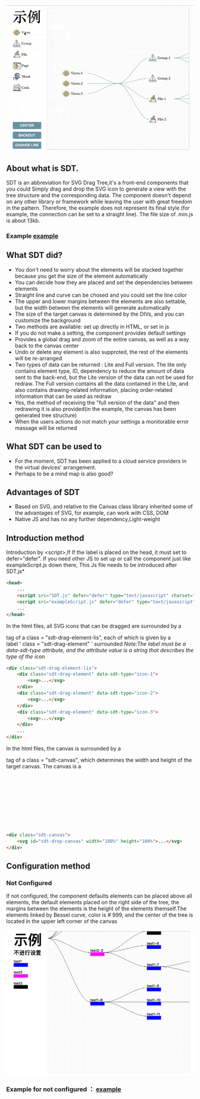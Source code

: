 <img src="mov.gif">

## About what is SDT.

SDT is an abbreviation for SVG Drag Tree,it's a front-end components that you could Simply drag and drop the SVG icon to generate a view with the tree structure and the corresponding data. The component doesn't depend on any other library or framework while leaving the user with  great freedom in the pattern. Therefore, the example does not represent its final style (for example, the connection can be set to a straight line). The file size of .min.js is about 13kb.

### Example [example](https://aute.github.io/SVGDragTree/)

## What SDT did?
* You don't need to worry about the elements will be stacked together because you get the size of the element automatically
* You can decide how they are placed and set the dependencies between elements 
* Straight line and curve can be chosed and you could set the line color
* The upper and lower margins between the elements are also settable, but the width between the elements will generate automatically
* The size of the target canvas is determined by the  DIVs, and you can customize the background
* Two methods are available: set up directly in HTML, or set in js
* If you do not make a setting, the component provides default settings
* Provides a global drag and zoom of the entire canvas, as well as a way back to the canvas center
* Undo or delete any element is also supproted, the rest of the elements will be re-arranged
* Two types of data can be returned : Lite and Full version. The lite only contains element type, ID, dependency to reduce the amount of data sent to the back-end, but the Lite version of the data can not be used for redraw. The Full version contains all the data contained in the Lite, and also contains drawing-related information, placing order-related information that can be used as redraw
* Yes, the method of receiving the "full version of the data" and then redrawing it is also provided(in the example, the canvas has been generated tree structure)
* When the users actions do not match your settings  a monitorable error massage will be returned

## What SDT can be used to
* For the moment, SDT has been applied to a cloud service providers in the virtual devices' arrangement.
* Perhaps to be a mind map is also good?

## Advantages of SDT
* Based on SVG, and relative to the Canvas class library inherited some of the advantages of SVG, for example, can work with CSS, DOM
* Native JS and has no any further dependency,Light-weight

## Introduction method
Introduction by &lt;script&gt;,If If the label is placed on the head, it must set to defer="defer".
If you need other JS to set up or call the component just like exampleScript.js down there, This Js file needs to be introduced after SDT.js* 
```html
<head>
	...
	<script src="SDT.js" defer="defer" type="text/javascript" charset="utf-8"></script>
	<script src="exampleScript.js" defer="defer" type="text/javascript" charset="utf-8"></script>
	...
</head>
```

In the html files, all SVG icons that can be dragged are surrounded by a <div> tag of a class = "sdt-drag-element-lis", each of which is given by a <div> label ' class = "sdt-drag-element" ' surrounded 
*Note:The label must be a data-sdt-type attribute, and the attribute value is a string that describes the type of the icon*
```html
<div class="sdt-drag-element-lis">
	<div class="sdt-drag-element" data-sdt-type="icon-1">
		<svg>...</svg>
	</div>
	<div class="sdt-drag-element" data-sdt-type="icon-2">
		<svg>...</svg>
	</div>
	<div class="sdt-drag-element" data-sdt-type="icon-3">
		<svg>...</svg>
	</div>
	...
</div>
```

In the html files, the  canvas is surrounded by a <div> tag of a class = "sdt-canvas", which determines the width and height of the target canvas. The canvas is a <svg> tag with id = "sdt-drop-canvas"
```html
<div class="sdt-canvas">
	<svg id="sdt-drop-canvas" width="100%" height="100%">...</svg>
</div>
```

## Configuration method
### Not Configured
If not configured, the component defaults elements can be placed above all elements, the default elements placed on the right side of the tree, the margins between the elements is the height of the elements themself.The elements linked by Bessel curve, color is # 999, and the center of the tree is located in the upper left corner of the canvas

<img src="noSet.jpg">

### Example for not configured ： [example](https://aute.github.io/SVGDragTree/noSet.html)


